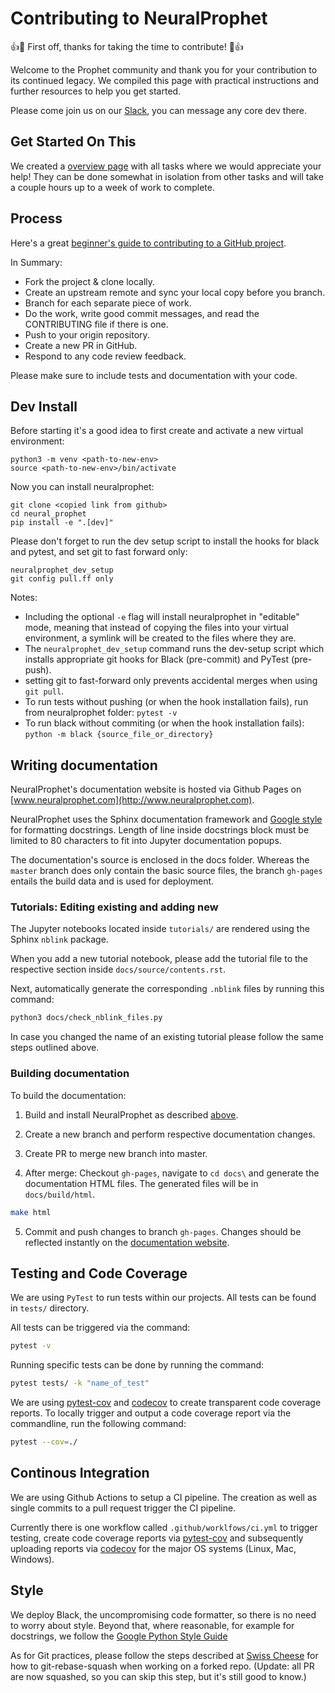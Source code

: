 # Contributing to NeuralProphet
:+1::tada: First off, thanks for taking the time to contribute! :tada::+1:

Welcome to the Prophet community and thank you for your contribution to its continued legacy. 
We compiled this page with practical instructions and further resources to help you get started.

Please come join us on our [Slack](https://join.slack.com/t/neuralprophet/shared_invite/zt-sgme2rw3-3dCH3YJ_wgg01IXHoYaeCg), you can message any core dev there.

## Get Started On This
We created a [overview page](https://github.com/ourownstory/neural_prophet/projects/8) with all tasks where we would appreciate your help! 
They can be done somewhat in isolation from other tasks and will take a couple hours up to a week of work to complete.

## Process
Here's a great [beginner's guide to contributing to a GitHub project](https://akrabat.com/the-beginners-guide-to-contributing-to-a-github-project/#to-sum-up). 

In Summary: 
* Fork the project & clone locally.
* Create an upstream remote and sync your local copy before you branch.
* Branch for each separate piece of work.
* Do the work, write good commit messages, and read the CONTRIBUTING file if there is one.
* Push to your origin repository.
* Create a new PR in GitHub.
* Respond to any code review feedback.

Please make sure to include tests and documentation with your code.

## Dev Install
Before starting it's a good idea to first create and activate a new virtual environment:
```
python3 -m venv <path-to-new-env>
source <path-to-new-env>/bin/activate
```
Now you can install neuralprophet:

```
git clone <copied link from github>
cd neural_prophet
pip install -e ".[dev]"
```

Please don't forget to run the dev setup script to install the hooks for black and pytest, and set git to fast forward only:
```
neuralprophet_dev_setup
git config pull.ff only 
```

Notes: 
* Including the optional `-e` flag will install neuralprophet in "editable" mode, meaning that instead of copying the files into your virtual environment, a symlink will be created to the files where they are.
* The `neuralprophet_dev_setup` command runs the dev-setup script which installs appropriate git hooks for Black (pre-commit) and PyTest (pre-push).
* setting git to fast-forward only prevents accidental merges when using `git pull`.
* To run tests without pushing (or when the hook installation fails), run from neuralprophet folder: `pytest -v`
* To run black without commiting (or when the hook installation fails): `python -m black {source_file_or_directory}` 

## Writing documentation
NeuralProphet's documentation website is hosted via Github Pages on [www.neuralprophet.com](http://www.neuralprophet.com).

NeuralProphet uses the Sphinx documentation framework and [Google style](http://sphinxcontrib-napoleon.readthedocs.io/en/latest/example_google.html) for formatting docstrings. 
Length of line inside docstrings block must be limited to 80 characters to fit into Jupyter documentation popups.

The documentation's source is enclosed in the docs folder. Whereas the `master` branch does only contain the basic source files, the branch `gh-pages` entails the build data and is used for deployment.


### Tutorials: Editing existing and adding new
The Jupyter notebooks located inside `tutorials/` are rendered using the Sphinx `nblink` package. 

When you add a new tutorial notebook, please add the tutorial file to the respective section inside `docs/source/contents.rst`.

Next, automatically generate the corresponding `.nblink` files by running this command: 

```bash
python3 docs/check_nblink_files.py
```
In case you changed the name of an existing tutorial please follow the same steps outlined above.

### Building documentation
To build the documentation:

1. Build and install NeuralProphet as described [above](#dev-install).

2. Create a new branch and perform respective documentation changes. 

3. Create PR to merge new branch into master.

4. After merge: Checkout `gh-pages`, navigate to `cd docs\` and generate the documentation HTML files. The generated files will be in `docs/build/html`.

```bash
make html
```

5. Commit and push changes to branch `gh-pages`. Changes should be reflected instantly on the [documentation website](http://www.neuralprophet.com).

## Testing and Code Coverage

We are using `PyTest` to run tests within our projects. All tests can be found in `tests/` directory. 

All tests can be triggered via the command: 

```bash
pytest -v
```

Running specific tests can be done by running the command: 

```bash
pytest tests/ -k "name_of_test"
```

We are using [pytest-cov](https://pypi.org/project/pytest-cov/) and [codecov](https://app.codecov.io/gh/ourownstory/neural_prophet) to create transparent code coverage reports.
To locally trigger and output a code coverage report via the commandline, run the following command: 

```bash
pytest --cov=./
```


## Continous Integration

We are using Github Actions to setup a CI pipeline. The creation as well as single commits to a pull request trigger the CI pipeline.

Currently there is one workflow called `.github/worklfows/ci.yml` to trigger testing, create code coverage reports via [pytest-cov](https://pypi.org/project/pytest-cov/) and subsequently uploading reports via [codecov](https://app.codecov.io/gh/ourownstory/neural_prophet) for the major OS systems (Linux, Mac, Windows). 


## Style
We deploy Black, the uncompromising code formatter, so there is no need to worry about style. Beyond that, where reasonable, for example for docstrings, we follow the [Google Python Style Guide](http://google.github.io/styleguide/pyguide.html)

As for Git practices, please follow the steps described at [Swiss Cheese](https://github.com/ourownstory/swiss-cheese/blob/master/git_best_practices.md) for how to git-rebase-squash when working on a forked repo. (Update: all PR are now squashed, so you can skip this step, but it's still good to know.)
